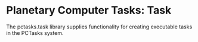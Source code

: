 # Planetary Computer Tasks: Task

The pctasks.task library supplies functionality for creating executable tasks in the PCTasks system. 

